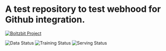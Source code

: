 # A test repository to test webhood for Github integration. 

[![Boltzbit Project](https://img.shields.io/badge/Boltzbit-Project-blueviolet?style=for-the-badge)](https://demo.platform.boltzbit.com/app/#/github-integration)

![Data Status](https://img.shields.io/badge/Boltzbit-Dataset:Registered-green)
![Training Status](https://img.shields.io/badge/Boltzbit-Training-green)
![Serving Status](https://img.shields.io/badge/Boltzbit-EvaluationON-green)

